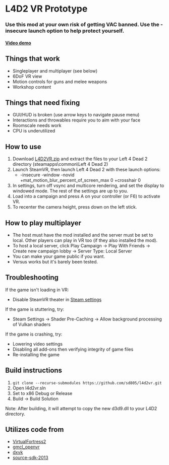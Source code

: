 # L4D2 VR Prototype
### Use this mod at your own risk of getting VAC banned. Use the -insecure launch option to help protect yourself.

#### [Video demo](https://www.youtube.com/watch?v=zU-8-9qe6wQ)

## Things that work
* Singleplayer and multiplayer (see below)
* 6DoF VR view
* Motion controls for guns and melee weapons
* Workshop content

## Things that need fixing

* GUI/HUD is broken (use arrow keys to navigate pause menu)
* Interactions and throwables require you to aim with your face
* Roomscale needs work
* CPU is underutilized

## How to use
1. Download [L4D2VR.zip](https://github.com/sd805/l4d2vr/releases) and extract the files to your Left 4 Dead 2 directory (steamapps\common\Left 4 Dead 2)
2. Launch SteamVR, then launch Left 4 Dead 2 with these launch options:
    * -insecure -window -novid +mat_motion_blur_percent_of_screen_max 0 +crosshair 0
3. In settings, turn off vsync and multicore rendering, and set the display to windowed mode. The rest of the settings are up to you.
4. Load into a campaign and press A on your controller (or F6) to activate VR. 
5. To recenter the camera height, press down on the left stick.

## How to play multiplayer
* The host must have the mod installed and the server must be set to local. Other players can play in VR too (if they also installed the mod).
* To host a local server, click Play Campaign -> Play With Friends -> Create new campaign lobby -> Server Type: Local Server
* You can make your game public if you want.
* Versus works but it's barely been tested.

## Troubleshooting
If the game isn't loading in VR:
* Disable SteamVR theater in [Steam settings](https://external-preview.redd.it/1WdLExouo_YKhTGT6C5GGrOjeWO7qNdIdDRvIRBhw-0.png?auto=webp&s=0d4447a9d954e1ec15b2c010cf50eeabd51f4197)

If the game is stuttering, try: 
* Steam Settings -> Shader Pre-Caching -> Allow background processing of Vulkan shaders

If the game is crashing, try:
* Lowering video settings
* Disabling all add-ons then verifying integrity of game files
* Re-installing the game

## Build instructions
1. ``` git clone --recurse-submodules https://github.com/sd805/l4d2vr.git ```
2. Open l4d2vr.sln
3. Set to x86 Debug or Release
4. Build -> Build Solution

Note: After building, it will attempt to copy the new d3d9.dll to your L4D2 directory.

## Utilizes code from
* [VirtualFortress2](https://github.com/PinkMilkProductions/VirtualFortress2)
* [gmcl_openvr](https://github.com/Planimeter/gmcl_openvr/)
* [dxvk](https://github.com/TheIronWolfModding/dxvk/tree/vr-dx9-rel)
* [source-sdk-2013](https://github.com/ValveSoftware/source-sdk-2013/)
